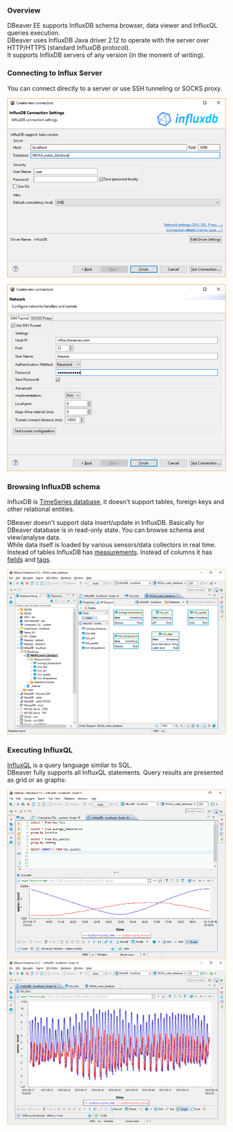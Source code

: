 ### Overview

DBeaver EE supports InfluxDB schema browser, data viewer and InfluxQL queries execution.  
DBeaver uses InfluxDB Java driver 2.12 to operate with the server over HTTP/HTTPS (standard InfluxDB protocol).  
It supports InflixDB servers of any version (in the moment of writing).  

### Connecting to Influx Server

You can connect directly to a server or use SSH tunneling or SOCKS proxy.  

![](images/database/influxdb/influxdb-connection-init.png)

![](images/database/influxdb/influxdb-connection-ssh.png)

### Browsing InfluxDB schema

InfluxDB is <a href="https://docs.influxdata.com/influxdb/v1.6/concepts/crosswalk/">TimeSeries database</a>, it doesn't support tables, foreign keys and other relational entities.</p>
DBeaver doesn't support data insert/update in InfluxDB. Basically for DBeaver database is in read-only state. You can browse schema and view/analyse data.  
While data itself is loaded by various sensors/data collectors in real time.  
Instead of tables InfluxDB has <a href="https://docs.influxdata.com/influxdb/v1.6/concepts/key_concepts/#measurement">measurements</a>. Instead of columns it has <a href="https://docs.influxdata.com/influxdb/v1.6/concepts/key_concepts/#field-key">fields</a> and <a href="https://docs.influxdata.com/influxdb/v1.6/concepts/key_concepts/#tag-key">tags</a>.  

![](images/database/influxdb/inflixdb-schema.png)

### Executing InfluxQL
<a href="https://docs.influxdata.com/influxdb/v1.6/query_language/">InfluxQL</a> is a query language similar to SQL.  
DBeaver fully supports all InfluxQL statements. Query results are presented as grid or as graphs:  

![](images/database/influxdb/inflixdb-ql.png)
![](images/database/influxdb/inflixdb-ql2.png)
